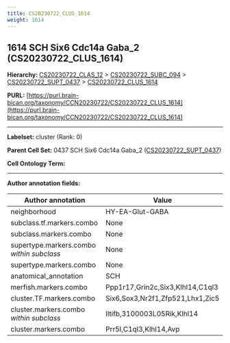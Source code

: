 ```yaml
---
title: CS20230722_CLUS_1614
weight: 1614
---
```

## 1614 SCH Six6 Cdc14a Gaba_2 (CS20230722_CLUS_1614)
<b>Hierarchy: </b>
[CS20230722_CLAS_12](../CS20230722_CLAS_12) >
[CS20230722_SUBC_094](../CS20230722_SUBC_094) >
[CS20230722_SUPT_0437](../CS20230722_SUPT_0437) >
[CS20230722_CLUS_1614](../CS20230722_CLUS_1614)

**PURL:** [https://purl.brain-bican.org/taxonomy/CCN20230722/CS20230722_CLUS_1614](https://purl.brain-bican.org/taxonomy/CCN20230722/CS20230722_CLUS_1614)

---


**Labelset:** cluster (Rank: 0)

**Parent Cell Set:** 0437 SCH Six6 Cdc14a Gaba_2 ([CS20230722_SUPT_0437](../CS20230722_SUPT_0437))



**Cell Ontology Term:** 

[MARKER GENES.]: #


---

[TRANSFERRED ANNOTATIONS.]: #


[AUTHOR ANNOTATION FIELDS.]: #


**Author annotation fields:**

| Author annotation | Value |
|-------------------|-------|
|neighborhood|HY-EA-Glut-GABA|
|subclass.tf.markers.combo|None|
|subclass.markers.combo|None|
|supertype.markers.combo _within subclass_|None|
|supertype.markers.combo|None|
|anatomical_annotation|SCH|
|merfish.markers.combo|Ppp1r17,Grin2c,Six3,Klhl14,C1ql3|
|cluster.TF.markers.combo|Six6,Sox3,Nr2f1,Zfp521,Lhx1,Zic5|
|cluster.markers.combo _within subclass_|Iltifb,3100003L05Rik,Klhl14|
|cluster.markers.combo|Prr5l,C1ql3,Klhl14,Avp|
